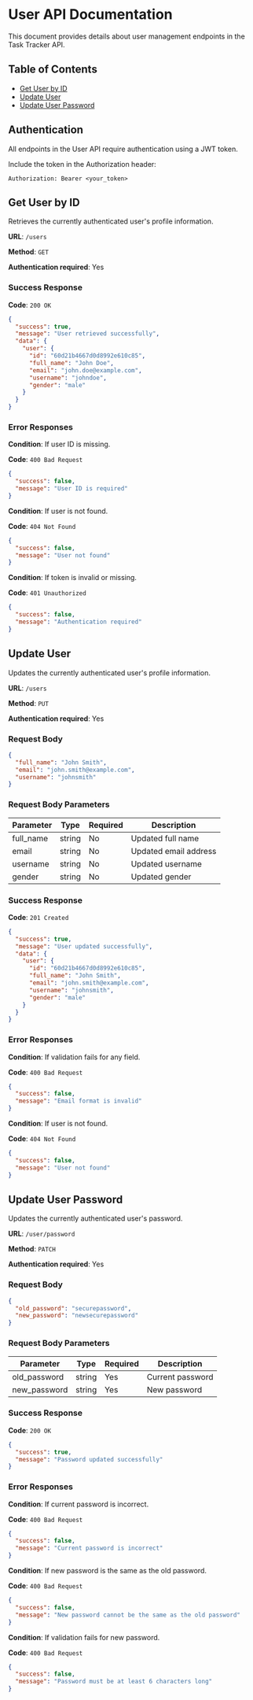 # User API Documentation

This document provides details about user management endpoints in the Task Tracker API.

## Table of Contents

- [Get User by ID](#get-user-by-id)
- [Update User](#update-user)
- [Update User Password](#update-user-password)

## Authentication

All endpoints in the User API require authentication using a JWT token.

Include the token in the Authorization header:

```
Authorization: Bearer <your_token>
```

## Get User by ID

Retrieves the currently authenticated user's profile information.

**URL**: `/users`

**Method**: `GET`

**Authentication required**: Yes

### Success Response

**Code**: `200 OK`

```json
{
  "success": true,
  "message": "User retrieved successfully",
  "data": {
    "user": {
      "id": "60d21b4667d0d8992e610c85",
      "full_name": "John Doe",
      "email": "john.doe@example.com",
      "username": "johndoe",
      "gender": "male"
    }
  }
}
```

### Error Responses

**Condition**: If user ID is missing.

**Code**: `400 Bad Request`

```json
{
  "success": false,
  "message": "User ID is required"
}
```

**Condition**: If user is not found.

**Code**: `404 Not Found`

```json
{
  "success": false,
  "message": "User not found"
}
```

**Condition**: If token is invalid or missing.

**Code**: `401 Unauthorized`

```json
{
  "success": false,
  "message": "Authentication required"
}
```

## Update User

Updates the currently authenticated user's profile information.

**URL**: `/users`

**Method**: `PUT`

**Authentication required**: Yes

### Request Body

```json
{
  "full_name": "John Smith",
  "email": "john.smith@example.com",
  "username": "johnsmith"
}
```

### Request Body Parameters

| Parameter | Type   | Required | Description           |
| --------- | ------ | -------- | --------------------- |
| full_name | string | No       | Updated full name     |
| email     | string | No       | Updated email address |
| username  | string | No       | Updated username      |
| gender    | string | No       | Updated gender        |

### Success Response

**Code**: `201 Created`

```json
{
  "success": true,
  "message": "User updated successfully",
  "data": {
    "user": {
      "id": "60d21b4667d0d8992e610c85",
      "full_name": "John Smith",
      "email": "john.smith@example.com",
      "username": "johnsmith",
      "gender": "male"
    }
  }
}
```

### Error Responses

**Condition**: If validation fails for any field.

**Code**: `400 Bad Request`

```json
{
  "success": false,
  "message": "Email format is invalid"
}
```

**Condition**: If user is not found.

**Code**: `404 Not Found`

```json
{
  "success": false,
  "message": "User not found"
}
```

## Update User Password

Updates the currently authenticated user's password.

**URL**: `/user/password`

**Method**: `PATCH`

**Authentication required**: Yes

### Request Body

```json
{
  "old_password": "securepassword",
  "new_password": "newsecurepassword"
}
```

### Request Body Parameters

| Parameter    | Type   | Required | Description      |
| ------------ | ------ | -------- | ---------------- |
| old_password | string | Yes      | Current password |
| new_password | string | Yes      | New password     |

### Success Response

**Code**: `200 OK`

```json
{
  "success": true,
  "message": "Password updated successfully"
}
```

### Error Responses

**Condition**: If current password is incorrect.

**Code**: `400 Bad Request`

```json
{
  "success": false,
  "message": "Current password is incorrect"
}
```

**Condition**: If new password is the same as the old password.

**Code**: `400 Bad Request`

```json
{
  "success": false,
  "message": "New password cannot be the same as the old password"
}
```

**Condition**: If validation fails for new password.

**Code**: `400 Bad Request`

```json
{
  "success": false,
  "message": "Password must be at least 6 characters long"
}
```

